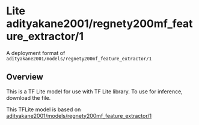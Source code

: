 # Lite adityakane2001/regnety200mf_feature_extractor/1

A deployment format of `adityakane2001/models/regnety200mf_feature_extractor/1`

<!-- asset-path: https://storage.googleapis.com/ak-regnety-savedmodels/200mffeat.tflite -->
<!-- parent-model: adityakane2001/models/regnety200mf_feature_extractor/1 -->

## Overview


This is a TF Lite model for use with TF Lite library.
To use for inference, download the file.

This TFLite model is based on [adityakane2001/models/regnety200mf_feature_extractor/1](https://tfhub.dev/adityakane2001/regnety200mf_feature_extractor/1)